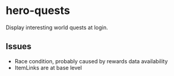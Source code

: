 # hero-quests

Display interesting world quests at login.

## Issues

- Race condition, probably caused by rewards data availability
- ItemLinks are at base level
